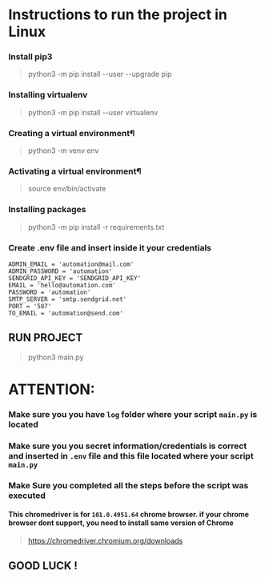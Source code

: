 # Instructions to run the project in Linux

### Install pip3
> python3 -m pip install --user --upgrade pip

### Installing virtualenv
> python3 -m pip install --user virtualenv

### Creating a virtual environment¶
> python3 -m venv env

### Activating a virtual environment¶
> source env/bin/activate

### Installing packages
> python3 -m pip install -r requirements.txt

### Create .env file and insert inside it your credentials
```
ADMIN_EMAIL = 'automation@mail.com'
ADMIN_PASSWORD = 'automation'
SENDGRID_API_KEY = 'SENDGRID_API_KEY'
EMAIL = 'hello@automation.com'
PASSWORD = 'automation'
SMTP_SERVER = 'smtp.sendgrid.net'
PORT = '587'
TO_EMAIL = 'automation@send.com'
```

## RUN PROJECT
> python3 main.py

# ATTENTION:
### Make sure you you have `log` folder where your script `main.py` is located
### Make sure you you secret information/credentials is correct and inserted in `.env` file and this file located where your script `main.py`
### Make Sure you completed all the steps before the script was executed

#### This chromedriver is for `101.0.4951.64` chrome browser. if your chrome browser dont support, you need to install same version of Chrome
> https://chromedriver.chromium.org/downloads

## GOOD LUCK !